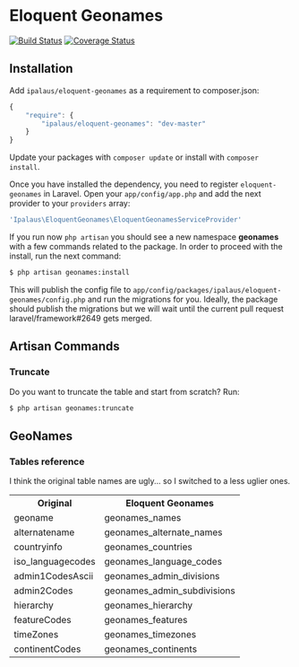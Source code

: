 Eloquent Geonames
=================

[![Build Status](https://travis-ci.org/ipalaus/eloquent-geonames.png?branch=master)](https://travis-ci.org/ipalaus/eloquent-geonames)
[![Coverage Status](https://coveralls.io/repos/ipalaus/eloquent-geonames/badge.png?branch=master)](https://coveralls.io/r/ipalaus/eloquent-geonames?branch=master)

Installation
------------

Add `ipalaus/eloquent-geonames` as a requirement to composer.json:

```javascript
{
    "require": {
        "ipalaus/eloquent-geonames": "dev-master"
    }
}
```

Update your packages with `composer update` or install with `composer install`.

Once you have installed the dependency, you need to register `eloquent-geonames` in Laravel. Open your
`app/config/app.php` and add the next provider to your `providers` array:

```php
'Ipalaus\EloquentGeonames\EloquentGeonamesServiceProvider'
```

If you run now `php artisan` you should see a new namespace **geonames** with a few commands related to the package. In order to proceed with the install, run the next command:

```bash
$ php artisan geonames:install
```

This will publish the config file to `app/config/packages/ipalaus/eloquent-geonames/config.php` and run the migrations for you. Ideally, the package should publish the migrations but we will wait until the current pull request laravel/framework#2649  gets merged.

Artisan Commands
----------------

### Truncate

Do you want to truncate the table and start from scratch? Run:

```bash
$ php artisan geonames:truncate
```

GeoNames
--------

### Tables reference

I think the original table names are ugly... so I switched to a less uglier ones.

<table>
  <tr>
    <th>Original</th>
    <th>Eloquent Geonames</th>
  </tr>
  <tr>
    <td>geoname</td>
    <td>geonames_names</td>
  </tr>
  <tr>
    <td>alternatename</td>
    <td>geonames_alternate_names</td>
  </tr>
  <tr>
    <td>countryinfo</td>
    <td>geonames_countries</td>
  </tr>
  <tr>
    <td>iso_languagecodes</td>
    <td>geonames_language_codes</td>
  </tr>
  <tr>
    <td>admin1CodesAscii</td>
    <td>geonames_admin_divisions</td>
  </tr>
  <tr>
    <td>admin2Codes</td>
    <td>geonames_admin_subdivisions</td>
  </tr>
  <tr>
    <td>hierarchy</td>
    <td>geonames_hierarchy</td>
  </tr>
  <tr>
    <td>featureCodes</td>
    <td>geonames_features</td>
  </tr>
  <tr>
    <td>timeZones</td>
    <td>geonames_timezones</td>
  </tr>
  <tr>
    <td>continentCodes</td>
    <td>geonames_continents</td>
  </tr>


</table>
